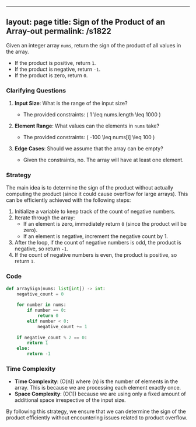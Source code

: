 
---
layout: page
title:  Sign of the Product of an Array-out
permalink: /s1822
---
Given an integer array `nums`, return the sign of the product of all values in the array.

- If the product is positive, return `1`.
- If the product is negative, return `-1`.
- If the product is zero, return `0`.

### Clarifying Questions
1. **Input Size**: What is the range of the input size? 
   - The provided constraints: \( 1 \leq nums.length \leq 1000 \)
   
2. **Element Range**: What values can the elements in `nums` take?
   - The provided constraints: \( -100 \leq nums[i] \leq 100 \)

3. **Edge Cases**: Should we assume that the array can be empty?
   - Given the constraints, no. The array will have at least one element.

### Strategy
The main idea is to determine the sign of the product without actually computing the product (since it could cause overflow for large arrays). This can be efficiently achieved with the following steps:
1. Initialize a variable to keep track of the count of negative numbers.
2. Iterate through the array:
   - If an element is zero, immediately return `0` (since the product will be zero).
   - If an element is negative, increment the negative count by 1.
3. After the loop, if the count of negative numbers is odd, the product is negative, so return `-1`.
4. If the count of negative numbers is even, the product is positive, so return `1`.

### Code
```python
def arraySign(nums: list[int]) -> int:
    negative_count = 0
    
    for number in nums:
        if number == 0:
            return 0
        elif number < 0:
            negative_count += 1
    
    if negative_count % 2 == 0:
        return 1
    else:
        return -1
```

### Time Complexity
- **Time Complexity**: \(O(n)\) where \(n\) is the number of elements in the array. This is because we are processing each element exactly once.
- **Space Complexity**: \(O(1)\) because we are using only a fixed amount of additional space irrespective of the input size.

By following this strategy, we ensure that we can determine the sign of the product efficiently without encountering issues related to product overflow.